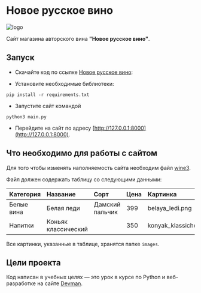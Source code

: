 # Новое русское вино
![logo](assets/logo.png)

Сайт магазина авторского вина **"Новое русское вино"**.

## Запуск

* Скачайте код по ссылке [Новое русское вино](https://github.com/MiraNizam/wine/archive/refs/heads/master.zip):

* Установите необходимые библиотеки:
 ```
 pip install -r requirements.txt
 ```
* Запустите сайт командой 
 ```
 python3 main.py
 ```
* Перейдите на сайт по адресу 
 [http://127.0.0.1:8000](http://127.0.0.1:8000).

## Что необходимо для работы с сайтом

Для того чтобы изменять наполняемость сайта необходим файл [wine3](wine3.xlsx). 

Файл должен содержать таблицу со следующими данными:


| Категория  | Название            | 	Сорт         | Цена  | Картинка                   | Акция                |
|:-----------|:--------------------|:----------------|:------|:---------------------------|:---------------------|
| Белые вина | Белая леди          | Дамский пальчик | 399   | belaya_ledi.png            | Выгодное предложение |
| Напитки    | Коньяк классический |                 | 350   | konyak_klassicheskyi.png   |                      |

Все картинки, указанные в таблице, хранятся папке `images`.

## Цели проекта

Код написан в учебных целях — это урок в курсе по Python и веб-разработке на сайте [Devman](https://dvmn.org).
